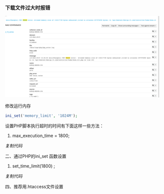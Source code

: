 ### 下载文件过大时报错

 ![img](../资料/企业微信截图_ea56f455-f7cb-4d73-bdf0-d1fde08ac07f(1).png) 

修改运行内存

```php
ini_set('memory_limit', '1024M');
```





设置PHP脚本执行超时的时间有下面这样一些方法：



1. max_execution_time = 1800;

*复制代码*


二、通过PHP的ini_set 函数设置

1. set_time_limit(1800) ;

*复制代码*


四、推荐用.htaccess文件设置




